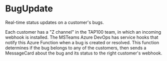 # BugUpdate
Real-time status updates on a customer's bugs.

Each customer has a "Z channel" in the TAP100 team, in which an incoming webhook is installed. The MSTeams Azure DevOps has service hooks that notify this Azure Function when a bug is created or resolved. This function determines if the bug belongs to any of the customers, then sends a MessageCard about the bug and its status to the right customer's webhook.
